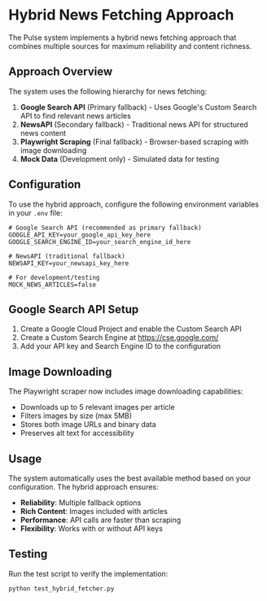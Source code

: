 # Hybrid News Fetching Approach

The Pulse system implements a hybrid news fetching approach that combines multiple sources for maximum reliability and content richness.

## Approach Overview

The system uses the following hierarchy for news fetching:

1. **Google Search API** (Primary fallback) - Uses Google's Custom Search API to find relevant news articles
2. **NewsAPI** (Secondary fallback) - Traditional news API for structured news content
3. **Playwright Scraping** (Final fallback) - Browser-based scraping with image downloading
4. **Mock Data** (Development only) - Simulated data for testing

## Configuration

To use the hybrid approach, configure the following environment variables in your `.env` file:

```env
# Google Search API (recommended as primary fallback)
GOOGLE_API_KEY=your_google_api_key_here
GOOGLE_SEARCH_ENGINE_ID=your_search_engine_id_here

# NewsAPI (traditional fallback)
NEWSAPI_KEY=your_newsapi_key_here

# For development/testing
MOCK_NEWS_ARTICLES=false
```

## Google Search API Setup

1. Create a Google Cloud Project and enable the Custom Search API
2. Create a Custom Search Engine at https://cse.google.com/
3. Add your API key and Search Engine ID to the configuration

## Image Downloading

The Playwright scraper now includes image downloading capabilities:

- Downloads up to 5 relevant images per article
- Filters images by size (max 5MB)
- Stores both image URLs and binary data
- Preserves alt text for accessibility

## Usage

The system automatically uses the best available method based on your configuration. The hybrid approach ensures:

- **Reliability**: Multiple fallback options
- **Rich Content**: Images included with articles
- **Performance**: API calls are faster than scraping
- **Flexibility**: Works with or without API keys

## Testing

Run the test script to verify the implementation:

```bash
python test_hybrid_fetcher.py
```